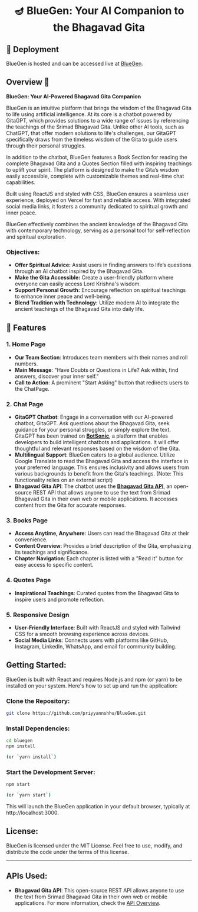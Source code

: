 <h1 align="center">🪔 BlueGen: Your AI Companion to the Bhagavad Gita</h1>


## 🚀 Deployment

BlueGen is hosted and can be accessed live at [BlueGen](https://bluegen.vercel.app/).


## Overview 🌟

**BlueGen: Your AI-Powered Bhagavad Gita Companion**

BlueGen is an intuitive platform that brings the wisdom of the Bhagavad Gita to life using artificial intelligence. At its core is a chatbot powered by GitaGPT, which provides solutions to a wide range of issues by referencing the teachings of the Srimad Bhagavad Gita. Unlike other AI tools, such as ChatGPT, that offer modern solutions to life's challenges, our GitaGPT specifically draws from the timeless wisdom of the Gita to guide users through their personal struggles.

In addition to the chatbot, BlueGen features a Book Section for reading the complete Bhagavad Gita and a Quotes Section filled with inspiring teachings to uplift your spirit. The platform is designed to make the Gita’s wisdom easily accessible, complete with customizable themes and real-time chat capabilities.

Built using ReactJS and styled with CSS, BlueGen ensures a seamless user experience, deployed on Vercel for fast and reliable access. With integrated social media links, it fosters a community dedicated to spiritual growth and inner peace.

BlueGen effectively combines the ancient knowledge of the Bhagavad Gita with contemporary technology, serving as a personal tool for self-reflection and spiritual exploration.

### Objectives:
- **Offer Spiritual Advice:** Assist users in finding answers to life’s questions through an AI chatbot inspired by the Bhagavad Gita.
- **Make the Gita Accessible:** Create a user-friendly platform where everyone can easily access Lord Krishna's wisdom.
- **Support Personal Growth:** Encourage reflection on spiritual teachings to enhance inner peace and well-being.
- **Blend Tradition with Technology:** Utilize modern AI to integrate the ancient teachings of the Bhagavad Gita into daily life.

## 👾 Features

### 1. **Home Page**
- **Our Team Section**: Introduces team members with their names and roll numbers.
- **Main Message**: "Have Doubts or Questions in Life? Ask within, find answers, discover your inner self."
- **Call to Action**: A prominent "Start Asking" button that redirects users to the ChatPage.

### 2. **Chat Page**
- **GitaGPT Chatbot**: Engage in a conversation with our AI-powered chatbot, GitaGPT. Ask questions about the Bhagavad Gita, seek guidance for your personal struggles, or simply explore the text. GitaGPT has been trained on **[BotSonic](https://botsonic.com)**, a platform that enables developers to build intelligent chatbots and applications. It will offer thoughtful and relevant responses based on the wisdom of the Gita.
- **Multilingual Support**: BlueGen caters to a global audience. Utilize Google Translate to read the Bhagavad Gita and access the interface in your preferred language. This ensures inclusivity and allows users from various backgrounds to benefit from the Gita's teachings. (Note: This functionality relies on an external script)
- **Bhagavad Gita API**: The chatbot uses the **[Bhagavad Gita API](https://rapidapi.com/bhagavad-gita-bhagavad-gita-default/api/bhagavad-gita3)**, an open-source REST API that allows anyone to use the text from Srimad Bhagavad Gita in their own web or mobile applications. It accesses content from the Gita for accurate responses.

### 3. **Books Page**
- **Access Anytime, Anywhere**: Users can read the Bhagavad Gita at their convenience.
- **Content Overview**: Provides a brief description of the Gita, emphasizing its teachings and significance.
- **Chapter Navigation**: Each chapter is listed with a "Read it" button for easy access to specific content.

### 4. **Quotes Page**
- **Inspirational Teachings**: Curated quotes from the Bhagavad Gita to inspire users and promote reflection.

### 5. **Responsive Design**
- **User-Friendly Interface**: Built with ReactJS and styled with Tailwind CSS for a smooth browsing experience across devices.
- **Social Media Links**: Connects users with platforms like GitHub, Instagram, LinkedIn, WhatsApp, and email for community building.



## Getting Started:

BlueGen is built with React and requires Node.js and npm (or yarn) to be installed on your system. Here's how to set up and run the application:

### Clone the Repository:

```bash
git clone https://github.com/priyyannshhu/BlueGen.git
```
### Install Dependencies:

```bash
cd bluegen
npm install

(or `yarn install`)
```

### Start the Development Server:

```bash
npm start

(or `yarn start`)
```

This will launch the BlueGen application in your default browser, typically at http://localhost:3000.


## License:

BlueGen is licensed under the MIT License. Feel free to use, modify, and distribute the code under the terms of this license.

---

## APIs Used:

- **Bhagavad Gita API**: This open-source REST API allows anyone to use the text from Srimad Bhagavad Gita in their own web or mobile applications. For more information, check the [API Overview](https://rapidapi.com/bhagavad-gita-bhagavad-gita-default/api/bhagavad-gita3).

